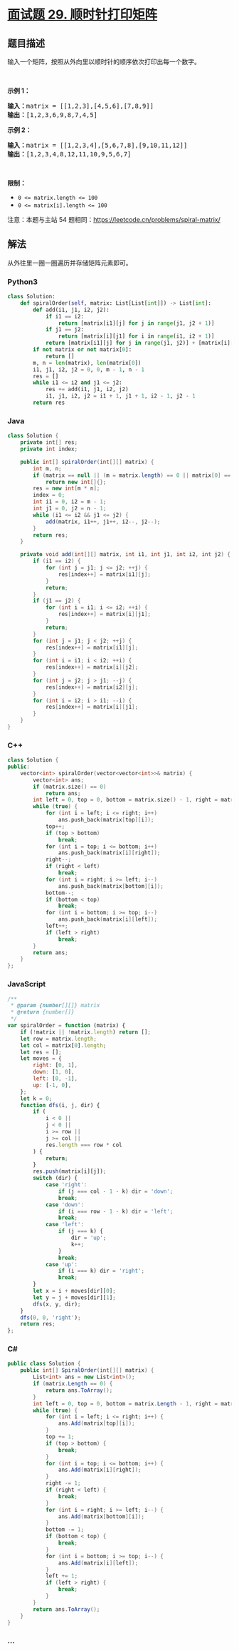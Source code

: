 # [面试题 29. 顺时针打印矩阵](https://leetcode.cn/problems/shun-shi-zhen-da-yin-ju-zhen-lcof/)

## 题目描述

<p>输入一个矩阵，按照从外向里以顺时针的顺序依次打印出每一个数字。</p>

<p>&nbsp;</p>

<p><strong>示例 1：</strong></p>

<pre><strong>输入：</strong>matrix = [[1,2,3],[4,5,6],[7,8,9]]
<strong>输出：</strong>[1,2,3,6,9,8,7,4,5]
</pre>

<p><strong>示例 2：</strong></p>

<pre><strong>输入：</strong>matrix =&nbsp;[[1,2,3,4],[5,6,7,8],[9,10,11,12]]
<strong>输出：</strong>[1,2,3,4,8,12,11,10,9,5,6,7]
</pre>

<p>&nbsp;</p>

<p><strong>限制：</strong></p>

<ul>
	<li><code>0 &lt;= matrix.length &lt;= 100</code></li>
	<li><code>0 &lt;= matrix[i].length&nbsp;&lt;= 100</code></li>
</ul>

<p>注意：本题与主站 54 题相同：<a href="https://leetcode.cn/problems/spiral-matrix/">https://leetcode.cn/problems/spiral-matrix/</a></p>

## 解法

从外往里一圈一圈遍历并存储矩阵元素即可。

<!-- tabs:start -->

### **Python3**

```python
class Solution:
    def spiralOrder(self, matrix: List[List[int]]) -> List[int]:
        def add(i1, j1, i2, j2):
            if i1 == i2:
                return [matrix[i1][j] for j in range(j1, j2 + 1)]
            if j1 == j2:
                return [matrix[i][j1] for i in range(i1, i2 + 1)]
            return [matrix[i1][j] for j in range(j1, j2)] + [matrix[i][j2] for i in range(i1, i2)] + [matrix[i2][j] for j in range(j2, j1, -1)] + [matrix[i][j1] for i in range(i2, i1, -1)]
        if not matrix or not matrix[0]:
            return []
        m, n = len(matrix), len(matrix[0])
        i1, j1, i2, j2 = 0, 0, m - 1, n - 1
        res = []
        while i1 <= i2 and j1 <= j2:
            res += add(i1, j1, i2, j2)
            i1, j1, i2, j2 = i1 + 1, j1 + 1, i2 - 1, j2 - 1
        return res
```

### **Java**

```java
class Solution {
    private int[] res;
    private int index;

    public int[] spiralOrder(int[][] matrix) {
        int m, n;
        if (matrix == null || (m = matrix.length) == 0 || matrix[0] == null || (n = matrix[0].length) == 0)
            return new int[]{};
        res = new int[m * n];
        index = 0;
        int i1 = 0, i2 = m - 1;
        int j1 = 0, j2 = n - 1;
        while (i1 <= i2 && j1 <= j2) {
            add(matrix, i1++, j1++, i2--, j2--);
        }
        return res;
    }

    private void add(int[][] matrix, int i1, int j1, int i2, int j2) {
        if (i1 == i2) {
            for (int j = j1; j <= j2; ++j) {
                res[index++] = matrix[i1][j];
            }
            return;
        }
        if (j1 == j2) {
            for (int i = i1; i <= i2; ++i) {
                res[index++] = matrix[i][j1];
            }
            return;
        }
        for (int j = j1; j < j2; ++j) {
            res[index++] = matrix[i1][j];
        }
        for (int i = i1; i < i2; ++i) {
            res[index++] = matrix[i][j2];
        }
        for (int j = j2; j > j1; --j) {
            res[index++] = matrix[i2][j];
        }
        for (int i = i2; i > i1; --i) {
            res[index++] = matrix[i][j1];
        }
    }
}
```

### **C++**

```cpp
class Solution {
public:
    vector<int> spiralOrder(vector<vector<int>>& matrix) {
        vector<int> ans;
        if (matrix.size() == 0)
            return ans;
        int left = 0, top = 0, bottom = matrix.size() - 1, right = matrix[0].size() - 1;
        while (true) {
            for (int i = left; i <= right; i++)
                ans.push_back(matrix[top][i]);
            top++;
            if (top > bottom)
                break;
            for (int i = top; i <= bottom; i++)
                ans.push_back(matrix[i][right]);
            right--;
            if (right < left)
                break;
            for (int i = right; i >= left; i--)
                ans.push_back(matrix[bottom][i]);
            bottom--;
            if (bottom < top)
                break;
            for (int i = bottom; i >= top; i--)
                ans.push_back(matrix[i][left]);
            left++;
            if (left > right)
                break;
        }
        return ans;
    }
};
```

### **JavaScript**

```js
/**
 * @param {number[][]} matrix
 * @return {number[]}
 */
var spiralOrder = function (matrix) {
    if (!matrix || !matrix.length) return [];
    let row = matrix.length;
    let col = matrix[0].length;
    let res = [];
    let moves = {
        right: [0, 1],
        down: [1, 0],
        left: [0, -1],
        up: [-1, 0],
    };
    let k = 0;
    function dfs(i, j, dir) {
        if (
            i < 0 ||
            j < 0 ||
            i >= row ||
            j >= col ||
            res.length === row * col
        ) {
            return;
        }
        res.push(matrix[i][j]);
        switch (dir) {
            case 'right':
                if (j === col - 1 - k) dir = 'down';
                break;
            case 'down':
                if (i === row - 1 - k) dir = 'left';
                break;
            case 'left':
                if (j === k) {
                    dir = 'up';
                    k++;
                }
                break;
            case 'up':
                if (i === k) dir = 'right';
                break;
        }
        let x = i + moves[dir][0];
        let y = j + moves[dir][1];
        dfs(x, y, dir);
    }
    dfs(0, 0, 'right');
    return res;
};
```

### **C#**

```cs
public class Solution {
    public int[] SpiralOrder(int[][] matrix) {
        List<int> ans = new List<int>();
        if (matrix.Length == 0) {
            return ans.ToArray();
        }
        int left = 0, top = 0, bottom = matrix.Length - 1, right = matrix[0].Length - 1;
        while (true) {
            for (int i = left; i <= right; i++) {
                ans.Add(matrix[top][i]);
            }
            top += 1;
            if (top > bottom) {
                break;
            }
            for (int i = top; i <= bottom; i++) {
                ans.Add(matrix[i][right]);
            }
            right -= 1;
            if (right < left) {
                break;
            }
            for (int i = right; i >= left; i--) {
                ans.Add(matrix[bottom][i]);
            }
            bottom -= 1;
            if (bottom < top) {
                break;
            }
            for (int i = bottom; i >= top; i--) {
                ans.Add(matrix[i][left]);
            }
            left += 1;
            if (left > right) {
                break;
            }
        }
        return ans.ToArray();
    }
}
```

### **...**

```

```

<!-- tabs:end -->
